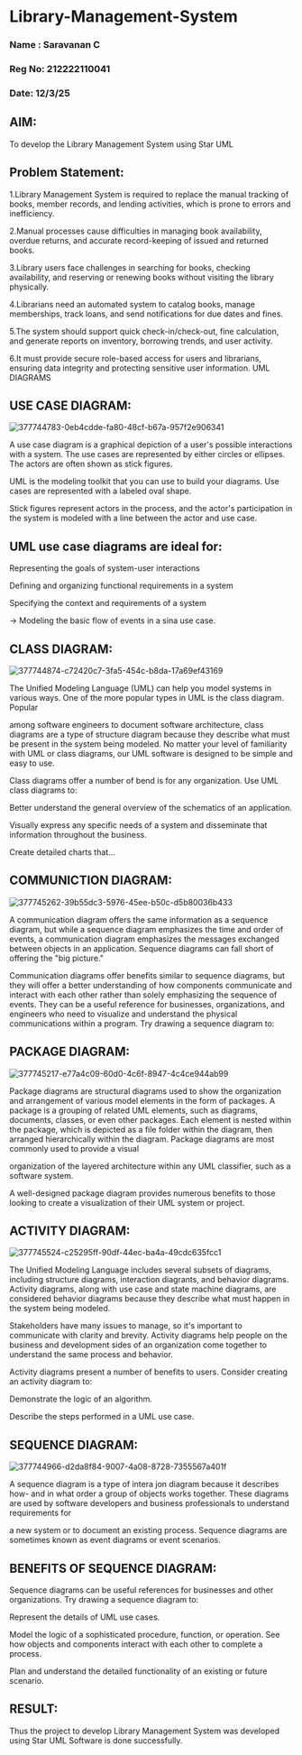 # Library-Management-System
### Name : Saravanan C
### Reg No: 212222110041
### Date: 12/3/25

## AIM:
To develop the Library Management System using Star UML

## Problem Statement:
1.Library Management System is required to replace the manual tracking of books, member records, and lending activities, which is prone to errors and inefficiency.

2.Manual processes cause difficulties in managing book availability, overdue returns, and accurate record-keeping of issued and returned books.

3.Library users face challenges in searching for books, checking availability, and reserving or renewing books without visiting the library physically.

4.Librarians need an automated system to catalog books, manage memberships, track loans, and send notifications for due dates and fines.

5.The system should support quick check-in/check-out, fine calculation, and generate reports on inventory, borrowing trends, and user activity.

6.It must provide secure role-based access for users and librarians, ensuring data integrity and protecting sensitive user information.
UML DIAGRAMS

## USE CASE DIAGRAM:
![377744783-0eb4cdde-fa80-48cf-b67a-957f2e906341](https://github.com/user-attachments/assets/9fac13a7-04a3-4b24-8c84-1a510940c502)

A use case diagram is a graphical depiction of a user's possible interactions with a system. The use cases are represented by either circles or ellipses. The actors are often shown as stick figures.

UML is the modeling toolkit that you can use to build your diagrams. Use cases are represented with a labeled oval shape.

Stick figures represent actors in the process, and the actor's participation in the system is modeled with a line between the actor and use case.
## UML use case diagrams are ideal for:

Representing the goals of system-user interactions

Defining and organizing functional requirements in a system

Specifying the context and requirements of a system

→ Modeling the basic flow of events in a sina use case.







## CLASS DIAGRAM:
![377744874-c72420c7-3fa5-454c-b8da-17a69ef43169](https://github.com/user-attachments/assets/10139e68-2277-45db-8493-d6393fa77cb1)

The Unified Modeling Language (UML) can help you model systems in various ways. One of the more popular types in UML is the class diagram. Popular

among software engineers to document software architecture, class diagrams are a type of structure diagram because they describe what must be present in the system being modeled. No matter your level of familiarity with UML or class diagrams, our UML software is designed to be simple and easy to use.

Class diagrams offer a number of bend is for any organization. Use UML class diagrams to:

Better understand the general overview of the schematics of an application.

Visually express any specific needs of a system and disseminate that information throughout the business.

Create detailed charts that…



## COMMUNICTION DIAGRAM:
![377745262-39b55dc3-5976-45ee-b50c-d5b80036b433](https://github.com/user-attachments/assets/0e9c4b2f-446e-48af-98e6-34e1c56edd0a)

A communication diagram offers the same information as a sequence diagram, but while a sequence diagram emphasizes the time and order of events, a communication diagram emphasizes the messages exchanged between objects in an application. Sequence diagrams can fall short of offering the "big picture."

Communication diagrams offer benefits similar to sequence diagrams, but they will offer a better understanding of how components communicate and interact with each other rather than solely emphasizing the sequence of events. They can be a useful reference for businesses, organizations, and engineers who need to visualize and understand the physical communications within a program. Try drawing a sequence diagram to:




## PACKAGE DIAGRAM:
![377745217-e77a4c09-60d0-4c6f-8947-4c4ce944ab99](https://github.com/user-attachments/assets/c24ab8af-5676-426e-8b01-2c024db47dfd)

Package diagrams are structural diagrams used to show the organization and arrangement of various model elements in the form of packages. A package is a grouping of related UML elements, such as diagrams, documents, classes, or even other packages. Each element is nested within the package, which is depicted as a file folder within the diagram, then arranged hierarchically within the diagram. Package diagrams are most commonly used to provide a visual

organization of the layered architecture within any UML classifier, such as a software system.

A well-designed package diagram provides numerous benefits to those looking to create a visualization of their UML system or project.








## ACTIVITY DIAGRAM:
![377745524-c25295ff-90df-44ec-ba4a-49cdc635fcc1](https://github.com/user-attachments/assets/0f2b05d5-e543-4584-a62d-484cf0dd022a)

The Unified Modeling Language includes several subsets of diagrams, including structure diagrams, interaction diagrants, and behavior diagrams. Activity diagrams, along with use case and state machine diagrams, are considered behavior diagrams because they describe what must happen in the system being modeled.

Stakeholders have many issues to manage, so it's important to communicate with clarity and brevity. Activity diagrams help people on the business and development sides of an organization come together to understand the same process and behavior.

Activity diagrams present a number of benefits to users. Consider creating an activity diagram to:

Demonstrate the logic of an algorithm.

Describe the steps performed in a UML use case.





## SEQUENCE DIAGRAM:
![377744966-d2da8f84-9007-4a08-8728-7355567a401f](https://github.com/user-attachments/assets/5b0368bc-47ba-486f-999f-7165cd1633f0)

A sequence diagram is a type of intera jon diagram because it describes how- and in what order a group of objects works together. These diagrams are used by software developers and business professionals to understand requirements for

a new system or to document an existing process. Sequence diagrams are sometimes known as event diagrams or event scenarios.


## BENEFITS OF SEQUENCE DIAGRAM:

Sequence diagrams can be useful references for businesses and other organizations. Try drawing a sequence diagram to:

Represent the details of UML use cases.

Model the logic of a sophisticated procedure, function, or operation. See how objects and components interact with each other to complete a process.

Plan and understand the detailed functionality of an existing or future scenario.






## RESULT:

Thus the project to develop Library Management System was developed using Star UML Software is done successfully.

